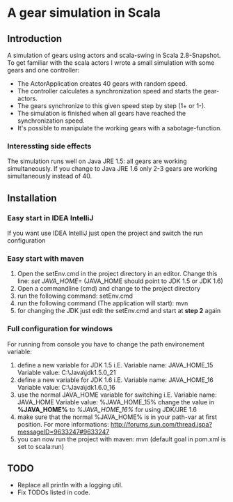 A gear simulation in Scala
========

## Introduction
A simulation of gears using actors and scala-swing in Scala 2.8-Snapshot. 
To get familiar with the scala actors I wrote a small simulation with some gears and one controller: 
- The ActorApplication creates 40 gears with random speed. 
- The controller calculates a synchronization speed and starts the gear-actors. 
- The gears synchronize to this given speed step by step (1+ or 1-). 
- The simulation is finished when all gears have reached the synchronization speed.
- It's possible to manipulate the working gears with a sabotage-function.

### Interessting side effects
The simulation runs well on Java JRE 1.5: all gears are working simultaneously.
If you change to Java JRE 1.6 only 2-3 gears are working simultaneously instead of 40.

## Installation

### Easy start in IDEA IntelliJ
If you want use IDEA IntelliJ just open the project and switch the run configuration

### Easy start with maven
1.  Open the setEnv.cmd in the project directory in an editor. Change this line: <i>set JAVA_HOME=</i>
    (JAVA_HOME should point to JDK 1.5 or JDK 1.6)
2.  Open a commandline (cmd) and change to the project directory
3.  run the following command: 
        setEnv.cmd
4.  run the following command (The application will start): 
        mvn
5.  for changing the JDK just edit the setEnv.cmd and start at <b>step 2</b> again

### Full configuration for windows
For running from console you have to change the path environement variable:
1.  define a new variable for JDK 1.5 i.E.
        Variable name: JAVA_HOME_15
        Variable value: C:\Java\jdk1.5.0_21
2.  define a new variable for JDK 1.6 i.E.
        Variable name: JAVA_HOME_16
        Variable value: C:\Java\jdk1.6.0_16
3.  use the normal JAVA_HOME variable for switching i.E.
        Variable name: JAVA_HOME
        Variable value: %JAVA_HOME_15%
    change the value in <b>%JAVA_HOME%</b> to <i>%JAVA_HOME_16%</i> for using JDK/JRE 1.6
4.  make sure that the normal %JAVA_HOME% is in your path-var at first position. For more informations: http://forums.sun.com/thread.jspa?messageID=9633247#9633247
5.  you can now run the project with maven: mvn 
    (default goal in pom.xml is set to scala:run)
    
## TODO
- Replace all println with a logging util.
- Fix TODOs listed in code.
